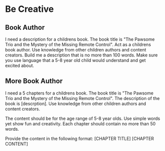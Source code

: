 # Be Creative

## Book Author
I need a description for a childrens book. The book title is "The Pawsome Trio and the Mystery of the Missing Remote Control". Act as a childrens book author. Use knowledge from other children authors and content creators. Build me a description that is no more than 100 words. Make sure you use language that a 5-8 year old child would understand and get excited about.

## More Book Author
I need a 5 chapters for a childrens book. The book title is "The Pawsome Trio and the Mystery of the Missing Remote Control". The description of the book is [descrption]. Use knowledge from other children authors and content creators.

The content should be for the age range of 5-8 year olds.
Use simple words yet show fun and creativity.
Each chapter should contain no more than 50 words.

Provide the content in the following format: [CHAPTER TITLE] [CHAPTER CONTENT]


